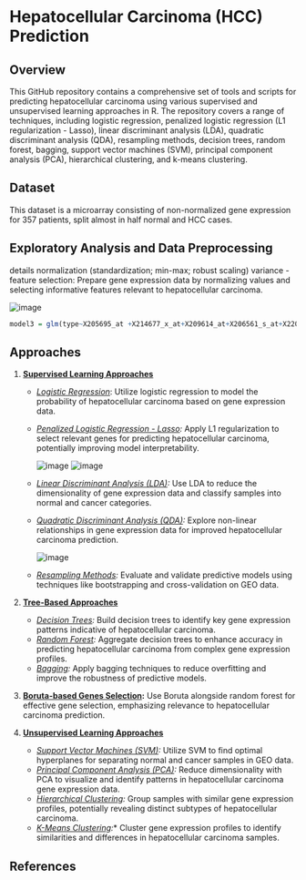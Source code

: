 # Hepatocellular Carcinoma (HCC) Prediction 

## Overview

This GitHub repository contains a comprehensive set of tools and scripts for predicting hepatocellular carcinoma using various supervised and unsupervised learning approaches in R. 
The repository covers a range of techniques, including logistic regression, penalized logistic regression (L1 regularization - Lasso), linear discriminant analysis (LDA), 
quadratic discriminant analysis (QDA), resampling methods, decision trees, random forest, bagging, support vector machines (SVM), principal component analysis (PCA), hierarchical clustering, and k-means 
clustering.

## Dataset

This dataset is a microarray consisting of non-normalized gene expression for 357 patients, split almost in half normal and HCC cases. 

## Exploratory Analysis and Data Preprocessing

details
normalization (standardization; min-max; robust scaling)
variance - feature selection: Prepare gene expression data by normalizing values and selecting informative features relevant to hepatocellular carcinoma.

![image](https://github.com/yazid-hoblos/Carcinoma-Prediction/assets/125372209/5a74dddc-cab6-4a21-b37b-71e64fbecd34)

```R
model3 = glm(type~X205695_at +X214677_x_at+X209614_at+X206561_s_at+X220491_at,mut_df[-1],family=binomial())
```

## Approaches 

1. **[Supervised Learning Approaches](supervised_learning_approaches)**
    - *[Logistic Regression](supervised_learning_approaches/logistic_regression.R)*: Utilize logistic regression to model the probability of hepatocellular carcinoma based on gene expression data.
    - *[Penalized Logistic Regression - Lasso](supervised_learning_approaches/penalized_logistic_regression.R):* Apply L1 regularization to select relevant genes for predicting hepatocellular carcinoma, potentially improving model interpretability.

      ![image](https://github.com/yazid-hoblos/Carcinoma-Prediction/assets/125372209/99890140-076d-4943-93cd-64af38a6a52f)
      ![image](https://github.com/yazid-hoblos/Carcinoma-Prediction/assets/125372209/5c513008-0752-41c8-a3b7-60828ec5080c)
      
    - *[Linear Discriminant Analysis (LDA)](supervised_learning_approaches/LDA_QDA.R):* Use LDA to reduce the dimensionality of gene expression data and classify samples into normal and cancer categories.
    - *[Quadratic Discriminant Analysis (QDA)](supervised_learning_approaches/LDA_QDA.R):* Explore non-linear relationships in gene expression data for improved hepatocellular carcinoma prediction.
  
        ![image](https://github.com/yazid-hoblos/Carcinoma-Prediction/assets/125372209/f8558fd1-3503-4012-b81f-ba13d1a0f1d4)

    - *[Resampling Methods](supervised_learning_approaches/resampling.R):* Evaluate and validate predictive models using techniques like bootstrapping and cross-validation on GEO data.

2. **[Tree-Based Approaches](tree_based_approaches)**
    - *[Decision Trees](tree_based_approaches/decision_trees.R):* Build decision trees to identify key gene expression patterns indicative of hepatocellular carcinoma.
    - *[Random Forest](tree_based_approaches/random_forest_bagging.R):* Aggregate decision trees to enhance accuracy in predicting hepatocellular carcinoma from complex gene expression profiles.
    - *[Bagging](tree_based_approaches/random_forest_bagging.R):* Apply bagging techniques to reduce overfitting and improve the robustness of predictive models.

3. **[Boruta-based Genes Selection](boruta_gene_selection.R):** Use Boruta alongside random forest for effective gene selection, emphasizing relevance to hepatocellular carcinoma prediction.

4. **[Unsupervised Learning Approaches](unsupervised_learning_approaches)**
    - *[Support Vector Machines (SVM)](unsupervised_learning_approaches/SVM.R):* Utilize SVM to find optimal hyperplanes for separating normal and cancer samples in GEO data.
    - *[Principal Component Analysis (PCA)](unsupervised_learning_approaches/PCA.R):* Reduce dimensionality with PCA to visualize and identify patterns in hepatocellular carcinoma gene expression data.
    - *[Hierarchical Clustering](unsupervised_learning_approaches/hierarchical_clustering.R):* Group samples with similar gene expression profiles, potentially revealing distinct subtypes of hepatocellular carcinoma.
    - *[K-Means Clustering](unsupervised_learning_approaches/k-means.R):** Cluster gene expression profiles to identify similarities and differences in hepatocellular carcinoma samples.

## References 
